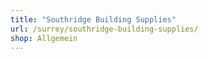 ```yaml
---
title: "Southridge Building Supplies"
url: /surrey/southridge-building-supplies/
shop: Allgemein
---
```

